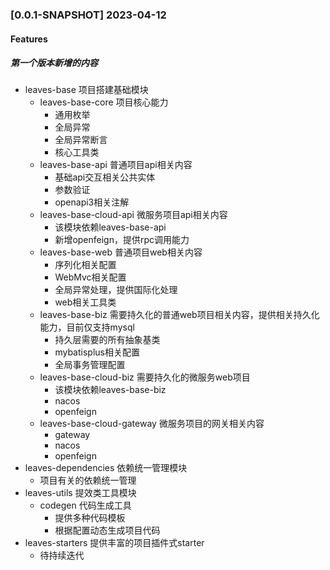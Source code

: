 ### [0.0.1-SNAPSHOT] 2023-04-12

#### Features

##### 第一个版本新增的内容

- leaves-base 项目搭建基础模块
  - leaves-base-core 项目核心能力
    - 通用枚举
    - 全局异常
    - 全局异常断言
    - 核心工具类
  - leaves-base-api 普通项目api相关内容
    - 基础api交互相关公共实体
    - 参数验证
    - openapi3相关注解
  - leaves-base-cloud-api 微服务项目api相关内容
    - 该模块依赖leaves-base-api
    - 新增openfeign，提供rpc调用能力
  - leaves-base-web 普通项目web相关内容
    - 序列化相关配置
    - WebMvc相关配置
    - 全局异常处理，提供国际化处理
    - web相关工具类
  - leaves-base-biz 需要持久化的普通web项目相关内容，提供相关持久化能力，目前仅支持mysql
    - 持久层需要的所有抽象基类
    - mybatisplus相关配置
    - 全局事务管理配置
  - leaves-base-cloud-biz 需要持久化的微服务web项目
    - 该模块依赖leaves-base-biz
    - nacos
    - openfeign
  - leaves-base-cloud-gateway 微服务项目的网关相关内容
    - gateway
    - nacos
    - openfeign
- leaves-dependencies 依赖统一管理模块
  - 项目有关的依赖统一管理
- leaves-utils 提效类工具模块
  - codegen 代码生成工具
    - 提供多种代码模板
    - 根据配置动态生成项目代码
- leaves-starters 提供丰富的项目插件式starter
  - 待持续迭代
